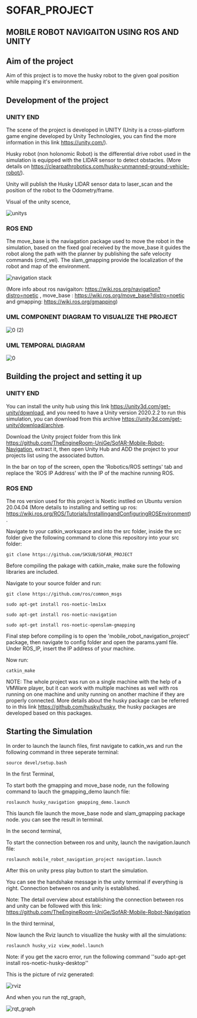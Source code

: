 # SOFAR_PROJECT
## MOBILE ROBOT NAVIGAITON USING ROS AND UNITY

## Aim of the project
Aim of this project is to move the husky robot to the given goal position while mapping it's environment.

## Development of the project
### UNITY END
The scene of the project is developed in UNITY (Unity is a cross-platform game engine developed by Unity Technologies, you can find the more information in this link https://unity.com/).

Husky robot (non holonomic Robot) is the differential drive robot used in the simulation is equipped with the LIDAR sensor to detect obstacles.  (More details on https://clearpathrobotics.com/husky-unmanned-ground-vehicle-robot/).

Unity will publish the Husky LIDAR sensor data to laser_scan and the position of the robot to the Odometry/frame. 

Visual of the unity scence,

![unitys](https://user-images.githubusercontent.com/82164428/193106029-ea498ad9-14b2-41e4-9bb9-2f1ea651040c.jpg)

### ROS END
The move_base is the naviagation package used to move the robot in the simulation, based on the fixed goal received by the move_base it guides the robot along the path with the planner by publishing the safe velocity commands (cmd_vel). The slam_gmapping provide the localization of the robot and map of the environment. 

![navigation stack](https://user-images.githubusercontent.com/82164428/193112234-e8c4a21e-8d34-41dc-9f70-be64eaec97d2.jpg)

(More info about ros navigaiton: https://wiki.ros.org/navigation?distro=noetic , move_base : https://wiki.ros.org/move_base?distro=noetic and gmapping: https://wiki.ros.org/gmapping) 

### UML COMPONENT DIAGRAM TO VISUALIZE THE PROJECT

![0 (2)](https://user-images.githubusercontent.com/82164428/193113410-b3d19493-98bd-448d-8abf-7505282ddacb.jpg)

### UML TEMPORAL DIAGRAM

![0](https://user-images.githubusercontent.com/82164428/193113534-39467d77-ed0d-4149-b23d-6a0fcadf020b.jpg)

## Building the project and setting it up
### UNITY END
You can install the unity hub using this link https://unity3d.com/get-unity/download, and you need to have a Unity version 2020.2.2 to run this simulation, you can download from this archive https://unity3d.com/get-unity/download/archive.  

Download the Unity project folder from this link https://github.com/TheEngineRoom-UniGe/SofAR-Mobile-Robot-Navigation, extract it, then open Unity Hub and ADD the project to your projects list using the associated button. 

In the bar on top of the screen, open the 'Robotics/ROS settings' tab and replace the 'ROS IP Address' with the IP of the machine running ROS. 

### ROS END
The ros version used for this project is Noetic instlled on Ubuntu version 20.04.04 (More details to installing and setting up ros: https://wiki.ros.org/ROS/Tutorials/InstallingandConfiguringROSEnvironment).

Navigate to your catkin_workspace and into the src folder, inside the src folder give the following command to clone this repository into your src folder:

```
git clone https://github.com/SKSUB/SOFAR_PROJECT
```

Before compiling the pakage with catkin_make, make sure the following libraries are included. 

Navigate to your source folder and run:
```
git clone https://github.com/ros/common_msgs
```

```
sudo apt-get install ros-noetic-lms1xx
```

```
sudo apt-get install ros-noetic-navigation 
```
```
sudo apt-get install ros-noetic-openslam-gmapping
```

Final step before compiling is to open the 'mobile_robot_navigation_project' package, then navigate to config folder and open the params.yaml file. Under ROS_IP, insert the IP address of your machine.

Now run:

```
catkin_make
```

NOTE: The whole project was run on a single machine with the help of a VMWare player, but it can work with multiple machines as well with ros running on one machine and unity running on another machine if they are properly connected. More details about the husky package can be referred to in this link https://github.com/husky/husky, the husky packages are developed based on this packages.

## Starting the Simulation 

In order to launch the launch files, first navigate to catkin_ws and run the following command in three seperate terminal:
```
source devel/setup.bash
```

In the first Terminal,

To start both the gmapping and move_base node, run the following command to lauch the gmapping_demo launch file:
```
roslaunch husky_navigation gmapping_demo.launch
```

This launch file launch the move_base node and slam_gmapping package node. you can see the result in terminal.

In the second terminal,

To start the connection between ros and unity, launch the navigation.launch file:

```
roslaunch mobile_robot_navigation_project navigation.launch
```
After this on unity press play button to start the simulation.

You can see the handshake message in the unity terminal if everything is right. Connection between ros and unity is established. 

Note: The detail overview about establishing the connection between ros and unity can be followed with this link: https://github.com/TheEngineRoom-UniGe/SofAR-Mobile-Robot-Navigation

In the third terminal,

Now launch the Rviz launch to visuallize the husky with all the simulations:

```
roslaunch husky_viz view_model.launch
```
Note: if you get the xacro error, run the following command ''sudo apt-get install ros-noetic-husky-desktop''


This is the picture of rviz generated:

![rviz](https://user-images.githubusercontent.com/82164428/193136272-1da81fe8-542e-4783-8ae5-11b09de242d4.jpg)

And when you run the rqt_graph, 

![rqt_graph](https://user-images.githubusercontent.com/82164428/193136365-a4da8d14-4a7c-44c0-bf70-84efc58b4ee9.jpg)




